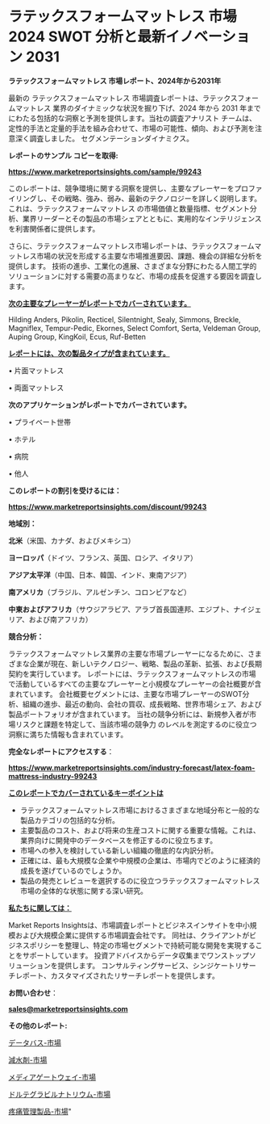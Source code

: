 # ラテックスフォームマットレス 市場 2024 SWOT 分析と最新イノベーション 2031

<strong>ラテックスフォームマットレス 市場レポート、2024年から2031年</strong>

最新の ラテックスフォームマットレス 市場調査レポートは、ラテックスフォームマットレス 業界のダイナミックな状況を掘り下げ、2024 年から 2031 年までにわたる包括的な洞察と予測を提供します。当社の調査アナリスト チームは、定性的手法と定量的手法を組み合わせて、市場の可能性、傾向、および予測を注意深く調査しました。 セグメンテーションダイナミクス。



<strong>レポートのサンプル コピーを取得:</strong> <a href=https://www.marketreportsinsights.com/sample/99243>

<strong><u>https://www.marketreportsinsights.com/sample/99243</u></strong></a>

このレポートは、競争環境に関する洞察を提供し、主要なプレーヤーをプロファイリングし、その戦略、強み、弱み、最新のテクノロジーを詳しく説明します。 これは、ラテックスフォームマットレス の市場価値と数量指標、セグメント分析、業界リーダーとその製品の市場シェアとともに、実用的なインテリジェンスを利害関係者に提供します。

さらに、ラテックスフォームマットレス市場レポートは、ラテックスフォームマットレス市場の状況を形成する主要な市場推進要因、課題、機会の詳細な分析を提供します。 技術の進歩、工業化の進展、さまざまな分野にわたる人間工学的ソリューションに対する需要の高まりなど、市場の成長を促進する要因を調査します。



<strong><u>次の主要なプレーヤーがレポートでカバーされています。</u></strong>

Hilding Anders, Pikolin, Recticel, Silentnight, Sealy, Simmons, Breckle, Magniflex, Tempur-Pedic, Ekornes, Select Comfort, Serta, Veldeman Group, Auping Group, KingKoil, Ecus, Ruf-Betten



<strong><u><b>レポートには、次の製品タイプが含まれています。</b></u></strong>

• 片面マットレス

• 両面マットレス



<strong><b>次のアプリケーションがレポートでカバーされています。</b></strong>

• プライベート世帯

• ホテル

• 病院

• 他人



<strong><b>このレポートの割引を受けるには：</b></strong><a href=https://www.marketreportsinsights.com/discount/99243>

<strong><u>https://www.marketreportsinsights.com/discount/99243</u></strong></a>



<strong>地域別：</strong>



<strong>北米</strong>（米国、カナダ、およびメキシコ）



<strong>ヨーロッパ</strong>（ドイツ、フランス、英国、ロシア、イタリア）



<strong>アジア太平洋</strong>（中国、日本、韓国、インド、東南アジア）



<strong>南アメリカ</strong>（ブラジル、アルゼンチン、コロンビアなど）



<strong>中東およびアフリカ</strong>（サウジアラビア、アラブ首長国連邦、エジプト、ナイジェリア、および南アフリカ）



<strong>競合分析：</strong>

ラテックスフォームマットレス業界の主要な市場プレーヤーになるために、さまざまな企業が現在、新しいテクノロジー、戦略、製品の革新、拡張、および長期契約を実行しています。 レポートには、ラテックスフォームマットレスの市場で活動しているすべての主要なプレーヤーと小規模なプレーヤーの会社概要が含まれています。 会社概要セグメントには、主要な市場プレーヤーのSWOT分析、組織の進歩、最近の動向、会社の買収、成長戦略、世界市場シェア、および製品ポートフォリオが含まれています。 当社の競争分析には、新規参入者が市場リスクと課題を特定して、当該市場の競争力 のレベルを測定するのに役立つ洞察に満ちた情報も含まれています。



<strong>完全なレポートにアクセスする</strong>：

<a href=https://www.marketreportsinsights.com/industry-forecast/latex-foam-mattress-industry-99243>

<strong><u>https://www.marketreportsinsights.com/industry-forecast/latex-foam-mattress-industry-99243</u></strong></a>



<strong><u><b>このレポートでカバーされているキーポイントは</b></u></strong>
<ul>
  <li>ラテックスフォームマットレス市場におけるさまざまな地域分布と一般的な製品カテゴリの包括的な分析。</li>
  <li>主要製品のコスト、および将来の生産コストに関する重要な情報。これは、業界向けに開発中のデータベースを修正するのに役立ちます。</li>
  <li>市場への参入を検討している新しい組織の徹底的な内訳分析。</li>
  <li>正確には、最も大規模な企業や中規模の企業は、市場内でどのように経済的成長を遂げているのでしょうか。</li>
  <li>製品の発売とレビューを選択するのに役立つラテックスフォームマットレス市場の全体的な状態に関する深い研究。</li>
</ul>


<strong><u><b>私たちに関しては：</b></u></strong>

Market Reports Insightsは、市場調査レポートとビジネスインサイトを中小規模および大規模企業に提供する市場調査会社です。 同社は、クライアントがビジネスポリシーを整理し、特定の市場セグメントで持続可能な開発を実現することをサポートしています。 投資アドバイスからデータ収集までワンストップソリューションを提供します。 コンサルティングサービス、シンジケートリサーチレポート、カスタマイズされたリサーチレポートを提供します。



<strong><b>お問い合わせ</b></strong>：

<a href=mailto:sales@marketreportsinsights.com>

<strong><u>sales@marketreportsinsights.com</u></strong></a>



<strong>その他のレポート:</strong>

<a href=https://www.linkedin.com/pulse/データバス-市場-2023-総利益と主要ベンダー-2030-analytics-achievers-24-analysis-abtjf/>データバス-市場</a>

<a href=https://www.linkedin.com/pulse/減水剤-市場-2023-swot-分析と最新イノベーション-2030-pr-news-hub-rqfdf/>減水剤-市場</a>

<a href=https://www.linkedin.com/pulse/メディアゲートウェイ-市場-2023-推進要因と成長機会-2030-analytics-achievers-24-analysis-bcuzf/>メディアゲートウェイ-市場</a>

<a href=https://www.linkedin.com/pulse/ドルテグラビルナトリウム-市場-2023-収益と成長ドライバー-2030-msj0f/>ドルテグラビルナトリウム-市場</a>

<a href=https://www.linkedin.com/pulse/疼痛管理製品-市場-2023-総利益と主要ベンダー-2030-data-dive-discoveries-24-analysis-qztof/>疼痛管理製品-市場</a>"
